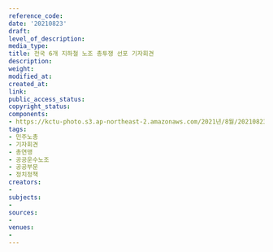 ```yaml
---
reference_code: 
date: '20210823'
draft: 
level_of_description: 
media_type: 
title: 전국 6개 지하철 노조 총투쟁 선포 기자회견
description: 
weight: 
modified_at: 
created_at: 
link: 
public_access_status: 
copyright_status: 
components:
- https://kctu-photo.s3.ap-northeast-2.amazonaws.com/2021년/8월/20210823-전국+6개+지하철+노조+총투쟁+선포+기자회견_민주노총_기자회견_총연맹_공공운수노조_공공부문_정치정책/_1D20223.jpg
tags:
- 민주노총
- 기자회견
- 총연맹
- 공공운수노조
- 공공부문
- 정치정책
creators:
- 
subjects:
- 
sources:
- 
venues:
- 
---
```

